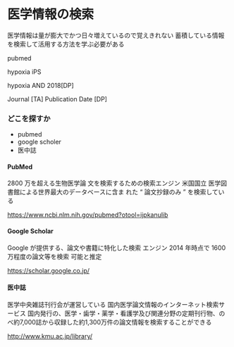 # 

# 医学情報の検索
医学情報は量が膨大でかつ日々増えているので覚えきれない
蓄積している情報を検索して活用する方法を学ぶ必要がある

pubmed

hypoxia
iPS

hypoxia AND 2018[DP]

Journal [TA]
Publication Date [DP]

### どこを探すか
- pubmed
- google scholer
- 医中誌

#### PubMed
2800 万を超える生物医学論 文を検索するための検索エンジン
米国国立 医学図書館による世界最大のデータベースに含ま れた “ 論文抄録のみ ” を検索している

https://www.ncbi.nlm.nih.gov/pubmed?otool=ijpkanulib



#### Google Scholar
Google が提供する、論文や書籍に特化した検索 エンジン
2014 年時点で 1600 万程度の論文等を検索 可能と推定

https://scholar.google.co.jp/



#### 医中誌
医学中央雑誌刊行会が運営している
国内医学論文情報のインターネット検索サービス
国内発行の、医学・歯学・薬学・看護学及び関連分野の定期刊行物、のべ約7,000誌から収録した約1,300万件の論文情報を検索することができる

http://www.kmu.ac.jp/library/





